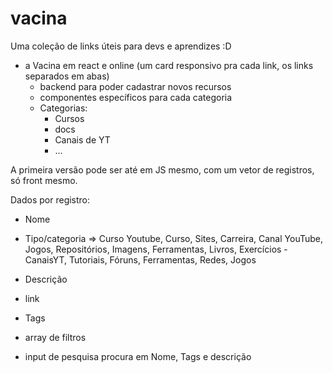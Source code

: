 
# vacina
Uma coleção de links úteis para devs e aprendizes :D

- a Vacina em react e online (um card responsivo pra cada link, os links separados em abas)
    - backend para poder cadastrar novos recursos
    - componentes específicos para cada categoria
    - Categorias:
        - Cursos
        - docs
        - Canais de YT
        - ...


A primeira versão pode ser até em JS mesmo, com um vetor de registros, só front mesmo.

Dados por registro:
- Nome
- Tipo/categoria => Curso Youtube, Curso, Sites, Carreira, Canal YouTube, Jogos, Repositórios, Imagens, Ferramentas, Livros, Exercícios
    -CanaisYT,   Tutoriais, Fóruns, Ferramentas, Redes, Jogos
- Descrição
- link
- Tags



- array de filtros
- input de pesquisa procura em Nome, Tags e descrição


